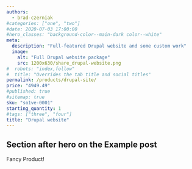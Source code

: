 ```yaml
---
authors:
  - brad-czerniak
#categories: ["one", "two"]
#date: 2020-07-03 17:00:00
#hero_classes: "background-color--main-dark color--white"
meta:
  description: "Full-featured Drupal website and some custom work"
  image:
    alt: "Full Drupal website package"
    src: 1200x630/share_drupal-website.png
#  robots: "index,follow"
#  title: "Overrides the tab title and social titles"
permalink: /products/drupal-site/
price: "4949.49"
#published: true
#sitemap: true
sku: "so1ve-0001"
starting_quantity: 1
#tags: ["three", "four"]
title: "Drupal website"
---
```


## Section after hero on the Example post

Fancy Product!
